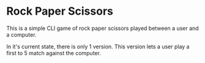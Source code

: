 # Rock Paper Scissors

This is a simple CLI game of rock paper scissors played between a user and a computer.

In it's current state, there is only 1 version. This version lets a user play a first to 5 match against the computer.